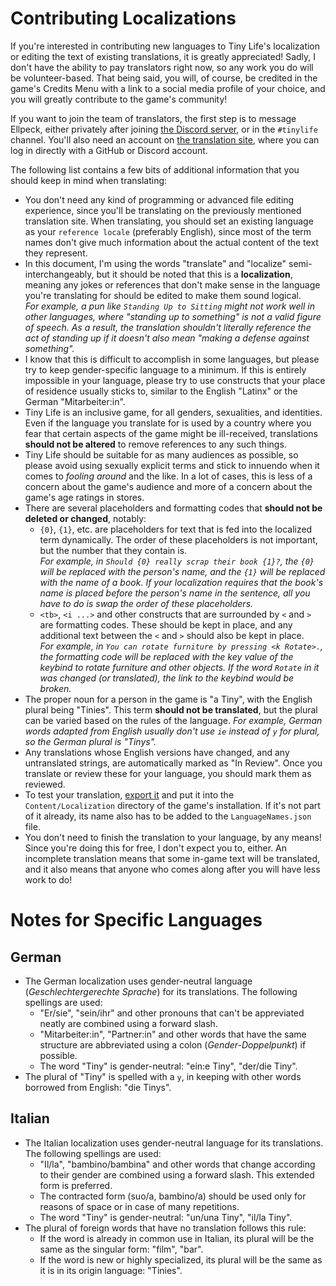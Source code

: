 # Contributing Localizations

If you're interested in contributing new languages to Tiny Life's localization or editing the text of existing translations, it is greatly appreciated! Sadly, I don't have the ability to pay translators right now, so any work you do will be volunteer-based. That being said, you will, of course, be credited in the game's Credits Menu with a link to a social media profile of your choice, and you will greatly contribute to the game's community!

If you want to join the team of translators, the first step is to message Ellpeck, either privately after joining [the Discord server](https://ellpeck.de/discord), or in the `#tinylife` channel. You'll also need an account on [the translation site](https://translate.ellpeck.de/), where you can log in directly with a GitHub or Discord account.

The following list contains a few bits of additional information that you should keep in mind when translating:
- You don't need any kind of programming or advanced file editing experience, since you'll be translating on the previously mentioned translation site. When translating, you should set an existing language as your `reference locale` (preferably English), since most of the term names don't give much information about the actual content of the text they represent.
- In this document, I'm using the words "translate" and "localize" semi-interchangeably, but it should be noted that this is a **localization**, meaning any jokes or references that don't make sense in the language you're translating for should be edited to make them sound logical.  
  *For example, a pun like `Standing Up to Sitting` might not work well in other languages, where "standing up to something" is not a valid figure of speech. As a result, the translation shouldn't literally reference the act of standing up if it doesn't also mean "making a defense against something".*
- I know that this is difficult to accomplish in some languages, but please try to keep gender-specific language to a minimum. If this is entirely impossible in your language, please try to use constructs that your place of residence usually sticks to, similar to the English "Latinx" or the German "Mitarbeiter:in".
- Tiny Life is an inclusive game, for all genders, sexualities, and identities. Even if the language you translate for is used by a country where you fear that certain aspects of the game might be ill-received, translations **should not be altered** to remove references to any such things.
- Tiny Life should be suitable for as many audiences as possible, so please avoid using sexually explicit terms and stick to innuendo when it comes to *fooling around* and the like. In a lot of cases, this is less of a concern about the game's audience and more of a concern about the game's age ratings in stores. 
- There are several placeholders and formatting codes that **should not be deleted or changed**, notably:
  - `{0}`, `{1}`, etc. are placeholders for text that is fed into the localized term dynamically. The order of these placeholders is not important, but the number that they contain is.  
  *For example, in `Should {0} really scrap their book {1}?`, the `{0}` will be replaced with the person's name, and the `{1}` will be replaced with the name of a book. If your localization requires that the book's name is placed before the person's name in the sentence, all you have to do is swap the order of these placeholders.*
  - `<tb>`, `<i ...>` and other constructs that are surrounded by `<` and `>` are formatting codes. These should be kept in place, and any additional text between the `<` and `>` should also be kept in place.  
  *For example, in `You can rotate furniture by pressing <k Rotate>.`, the formatting code will be replaced with the key value of the keybind to rotate furniture and other objects. If the word `Rotate` in it was changed (or translated), the link to the keybind would be broken.*
- The proper noun for a person in the game is "a Tiny", with the English plural being "Tinies". This term **should not be translated**, but the plural can be varied based on the rules of the language. *For example, German words adapted from English usually don't use `ie` instead of `y` for plural, so the German plural is "Tinys".*
- Any translations whose English versions have changed, and any untranslated strings, are automatically marked as "In Review". Once you translate or review these for your language, you should mark them as reviewed.
- To test your translation, [export it](https://translate.ellpeck.de/app/projects/da5ba3ec-ab26-4ff2-a1ff-24b817c2f7f6/files) and put it into the `Content/Localization` directory of the game's installation. If it's not part of it already, its name also has to be added to the `LanguageNames.json` file.
- You don't need to finish the translation to your language, by any means! Since you're doing this for free, I don't expect you to, either. An incomplete translation means that some in-game text will be translated, and it also means that anyone who comes along after you will have less work to do!

# Notes for Specific Languages
## German
- The German localization uses gender-neutral language (*Geschlechtergerechte Sprache*) for its translations. The following spellings are used:
  - "Er/sie", "sein/ihr" and other pronouns that can't be appreviated neatly are combined using a forward slash.
  - "Mitarbeiter:in", "Partner:in" and other words that have the same structure are abbreviated using a colon (*Gender-Doppelpunkt*) if possible.
  - The word "Tiny" is gender-neutral: "ein:e Tiny", "der/die Tiny".
- The plural of "Tiny" is spelled with a `y`, in keeping with other words borrowed from English: "die Tinys".

## Italian
- The Italian localization uses gender-neutral language for its translations. The following spellings are used:
  - "Il/la", "bambino/bambina" and other words that change according to their gender are combined using a forward slash. This extended form is preferred.
  - The contracted form (suo/a, bambino/a) should be used only for reasons of space or in case of many repetitions.
  - The word "Tiny" is gender-neutral: "un/una Tiny", "il/la Tiny".
- The plural of foreign words that have no translation follows this rule:
  - If the word is already in common use in Italian, its plural will be the same as the singular form: "film", "bar".
  - If the word is new or highly specialized, its plural will be the same as it is in its origin language: "Tinies".
